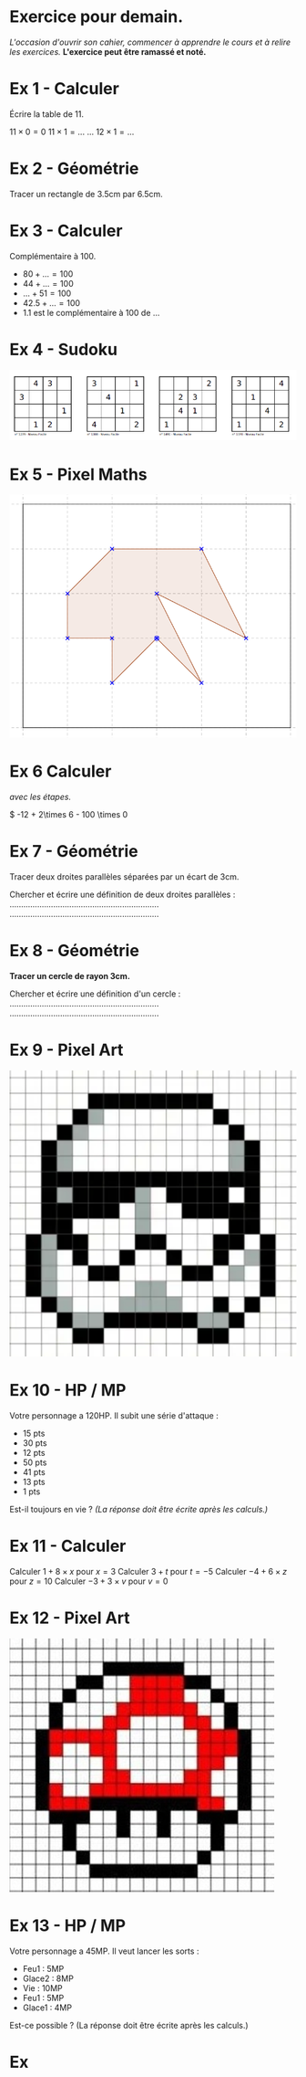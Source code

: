 # Exercice pour demain.

*L'occasion d'ouvrir son cahier, commencer à apprendre le cours et à relire les exercices.*
**L'exercice peut être ramassé et noté.**

# Ex 1 - Calculer
Écrire la table de 11.

$11 \times 0 = 0$
$11 \times 1 = ...$
...
$12 \times 1 = ...$

# Ex 2 - Géométrie
Tracer un rectangle de 3.5cm par 6.5cm.

# Ex 3 - Calculer
Complémentaire à 100.

* $80 + ... = 100$
* $44 + ... = 100$
* $... + 51 = 100$
* $42.5 + ... = 100$
* 1.1 est le complémentaire à 100 de ...

# Ex 4 - Sudoku

![sudoku-3](https://raw.githubusercontent.com/homeostasie/2022-2023_artic/master/doc/6eme/_debut-demain/sudoku-3.png)

# Ex 5 - Pixel Maths

![fig-1](https://raw.githubusercontent.com/homeostasie/2022-2023_artic/master/doc/6eme/_debut-demain/pm-1.png)

# Ex 6  Calculer 
*avec les étapes.*

$ -12 + 2\times 6 - 100 \times 0

# Ex 7 - Géométrie

Tracer deux droites parallèles séparées par un écart de 3cm.

Chercher et écrire une définition de deux droites parallèles : 
.................................................................
.................................................................

# Ex 8 - Géométrie

**Tracer un cercle de rayon 3cm.**

Chercher et écrire une définition d'un cercle : 
.................................................................
.................................................................

# Ex 9 - Pixel Art

![pa-3](https://raw.githubusercontent.com/homeostasie/2022-2023_artic/master/doc/6eme/_debut-demain/pa-3.png)

# Ex 10 - HP / MP

Votre personnage a 120HP. Il subit une série d'attaque : 
* 15 pts
* 30 pts 
* 12 pts
* 50 pts
* 41 pts
* 13 pts
* 1 pts

Est-il toujours en vie ? 
*(La réponse doit être écrite après les calculs.)*


# Ex 11 - Calculer

Calculer $1 + 8 \times x \text{ pour }x = 3​$
Calculer $3 + t  \text{ pour } t=−5$
Calculer $−4 + 6 \times z \text{ pour }z = 10$
Calculer $−3 + 3 \times v \text{ pour }v=0$

# Ex 12 - Pixel Art

![pa-4](https://raw.githubusercontent.com/homeostasie/2022-2023_artic/master/doc/6eme/_debut-demain/pa-4.png)

# Ex 13 - HP / MP

Votre personnage a 45MP. Il veut lancer les sorts : 
* Feu1 : 5MP
* Glace2 : 8MP 
* Vie : 10MP
* Feu1 : 5MP
* Glace1 : 4MP

Est-ce possible ?
(La réponse doit être écrite après les calculs.)

# Ex 



